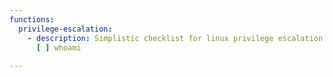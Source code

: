 ```yaml
---
functions:
  privilege-escalation:
    - description: Simplistic checklist for linux privilege escalation
      [ ] whoami
      
---
```

